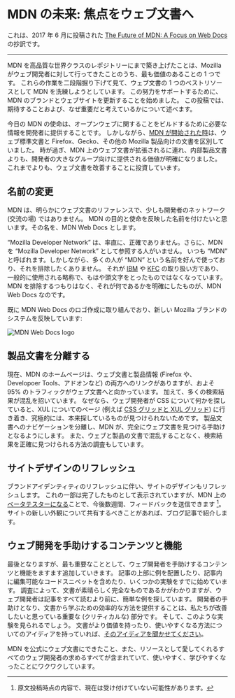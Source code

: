 # MDN の未来: 焦点をウェブ文書へ
これは、2017 年 6 月に投稿された [The Future of MDN: A Focus on Web Docs](https://blog.mozilla.org/opendesign/future-mdn-focus-web-docs/) の抄訳です。

---
MDN を高品質な世界クラスのレポジトリーにまで築き上げたことは、Mozilla がウェブ開発者に対して行ってきたことのうち、最も価値のあることの 1 つです。
これらの作業を二段階掘り下げて見て、ウェブ文書の 1 つのベストリソースとして MDN を洗練しようとしています。
この努力をサポートするために、MDN のブランドとウェブサイトを更新することを始めました。
この投稿では、期待することおよび、なぜ重要だと考えているかについて述べます。

今日の MDN の使命は、オープンウェブに関することをビルドするために必要な情報を開発者に提供することです。
しかしながら、[MDN が開始された時](https://developer.mozilla.org/ja/docs/MDN_at_ten/History_of_MDN)は、ウェブ標準文書と Firefox、Gecko、その他の Mozilla 製品向けの文書を区別していました。
時が過ぎ、MDN 上のウェブ文書が拡張されるに連れ、内部製品文書よりも、開発者の大きなグループ向けに提供される価値が明確になりました。
これまでよりも、ウェブ文書を改善することに投資しています。

## 名前の変更
MDN は、明らかにウェブ文書のリファレンスで、少しも開発者のネットワーク (交流の場) ではありません。
MDN の目的と使命を反映した名前を付けたいと思います。その名を、MDN Web Docs とします。

“Mozilla Developer Network” は、率直に、正確でありません。さらに、MDN を “Mozilla Developer Network” として参照する人がいません。
いつも “MDN” と呼ばれます。しかしながら、多くの人が “MDN” という名前を好んで使っており、それを排除したくありません。
それが [IBM](https://ja.wikipedia.org/wiki/IBM) や [KFC](https://ja.wikipedia.org/wiki/KFCコーポレーション) の取り扱い方であり、一般的に使用される略称で、もはや頭文字をとったものではなくなっています。
MDN を排除するつもりはなく、それが何であるかを明確にしたものが、MDN Web Docs なのです。

既に MDN Web Docs のロゴ作成に取り組んでおり、新しい Mozilla ブランドのシステムを反映しています:

![MDN Web Docs logo](https://blog.mozilla.org/opendesign/files/2017/06/logo-600x154.png)

## 製品文書を分離する
現在、MDN のホームページは、ウェブ文書と製品情報 (Firefox や、Developoer Tools、アドオンなど) の両方へのリンクがありますが、およそ 95% のトラフィックがウェブ文書へと向かっています。
加えて、多くの検索結果が混乱を招いています。
なぜなら、ウェブ開発者が CSS について何かを探していると、XUL についてのページ (例えば [CSS グリッドと XUL グリッド](https://duckduckgo.com/?q=mdn+grid&t=hy&ia=about)) に行き着き、究極的には、本来探しているものが見つけられないためです。
製品文書へのナビゲーションを分離し、MDN が、完全にウェブ文書を見つける手助けとなるようにします。
また、ウェブと製品の文書で混乱することなく、検索結果を正確に見つけられる方法の調査もしています。

## サイトデザインのリフレッシュ
ブランドアイデンティティのリフレッシュに伴い、サイトのデザインもリフレッシュします。
これの一部は完了したものとして表示されていますが、MDN 上の[ベータテスターになる](https://developer.mozilla.org/ja/docs/MDN/Contribute/Howto/Be_a_beta_tester)ことで、今後数週間、フィードバックを送信できます [^1]。
サイトの新しい外観について共有するべきことがあれば、ブログ記事で紹介します。

## ウェブ開発を手助けするコンテンツと機能
最後となりますが、最も重要なこととして、ウェブ開発者を手助けするコンテンツと機能をますます追加していきます。
記事の上部に例を配置したり、記事内に編集可能なコードスニペットを含めたり、いくつかの実験をすでに始めています。
調査によって、文書が素晴らしく完全なものであるかがわかりますが、ウェブ開発者は記事をすべて読むより前に、簡単な例を探しています。
開発者の手助けとなり、文書から学ぶための効率的な方法を提供することは、私たちが改善したいと思っている重要な (クリティカルな) 部分です。
そして、このような実験を見られるでしょう。
文書がより価値を持ったり、使いやすくなる方法についてのアイディアを持っていれば、[そのアイディアを聞かせてください](https://discourse.mozilla-community.org/c/mdn)。

MDN を公式にウェブ文書にできたこと、また、リソースとして愛してくれるすべてのウェブ開発者の求めるすべてが含まれていて、使いやすく、学びやすくなったことにワクワクしています。

[^1]: 原文投稿時点の内容で、現在は受け付けていない可能性があります。
